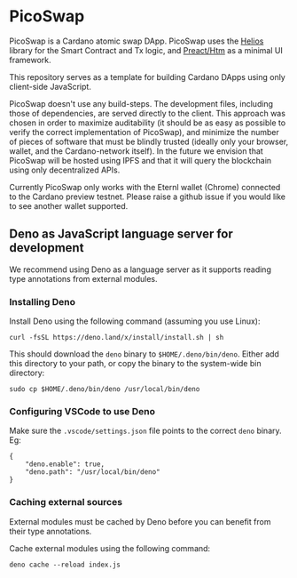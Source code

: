 # PicoSwap

PicoSwap is a Cardano atomic swap DApp. PicoSwap uses the [Helios](https://github.com/hyperion-bt/helios) library for the Smart Contract and Tx logic, and [Preact/Htm](https://preactjs.com/guide/v10/getting-started#alternatives-to-jsx) as a minimal UI framework.

This repository serves as a template for building Cardano DApps using only client-side JavaScript.

PicoSwap doesn't use any build-steps. The development files, including those of dependencies, are served directly to the client. This approach was chosen in order to maximize auditability (it should be as easy as possible to verify the correct implementation of PicoSwap), and minimize the number of pieces of software that must be blindly trusted (ideally only your browser, wallet, and the Cardano-network itself). In the future we envision that PicoSwap will be hosted using IPFS and that it will query the blockchain using only decentralized APIs.

Currently PicoSwap only works with the Eternl wallet (Chrome) connected to the Cardano preview testnet. Please raise a github issue if you would like to see another wallet supported.

## Deno as JavaScript language server for development
We recommend using Deno as a language server as it supports reading type annotations from external modules.

### Installing Deno
Install Deno using the following command (assuming you use Linux):
```
curl -fsSL https://deno.land/x/install/install.sh | sh
```

This should download the `deno` binary to `$HOME/.deno/bin/deno`. Either add this directory to your path, or copy the binary to the system-wide bin directory:
```
sudo cp $HOME/.deno/bin/deno /usr/local/bin/deno
```

### Configuring VSCode to use Deno
Make sure the `.vscode/settings.json` file points to the correct `deno` binary. Eg:
```
{
    "deno.enable": true,
    "deno.path": "/usr/local/bin/deno"
}
```

### Caching external sources
External modules must be cached by Deno before you can benefit from their type annotations.

Cache external modules using the following command:
```
deno cache --reload index.js
```
